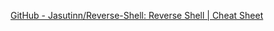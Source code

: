 [GitHub - Jasutinn/Reverse-Shell: Reverse Shell | Cheat Sheet](https://github.com/Jasutinn/Reverse-Shell)
